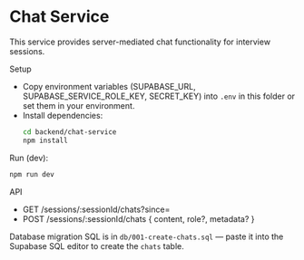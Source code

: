 # Chat Service

This service provides server-mediated chat functionality for interview sessions.

Setup

- Copy environment variables (SUPABASE_URL, SUPABASE_SERVICE_ROLE_KEY, SECRET_KEY) into `.env` in this folder or set them in your environment.
- Install dependencies:
  ```bash
  cd backend/chat-service
  npm install
  ```

Run (dev):

```bash
npm run dev
```

API

- GET /sessions/:sessionId/chats?since=<ISO-timestamp>
- POST /sessions/:sessionId/chats { content, role?, metadata? }

Database migration SQL is in `db/001-create-chats.sql` — paste it into the Supabase SQL editor to create the `chats` table.
